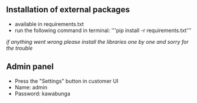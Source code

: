 ## Installation of external packages
- available in requirements.txt
- run the following command in terminal:
'''pip install -r requirements.txt'''

*if anything went wrong please install the libraries one by one and sorry for the trouble*

## Admin panel 
- Press the "Settings" button in customer UI
- Name: admin
- Password: kawabunga
